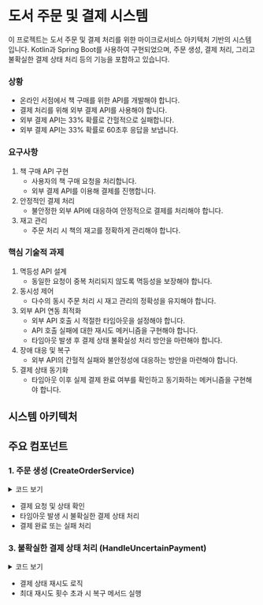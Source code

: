 # 도서 주문 및 결제 시스템
이 프로젝트는 도서 주문 및 결제 처리를 위한 마이크로서비스 아키텍처 기반의 시스템입니다. Kotlin과 Spring Boot를 사용하여 구현되었으며, 주문 생성, 결제 처리, 그리고 불확실한 결제 상태 처리 등의 기능을 포함하고 있습니다.

### 상황
- 온라인 서점에서 책 구매를 위한 API를 개발해야 합니다.
- 결제 처리를 위해 외부 결제 API를 사용해야 합니다.
- 외부 결제 API는 33% 확률로 간헐적으로 실패합니다.
- 외부 결제 API는 33% 확률로 60초후 응답을 보냅니다.

### 요구사항
1. 책 구매 API 구현
   - 사용자의 책 구매 요청을 처리합니다.
   - 외부 결제 API를 이용해 결제를 진행합니다.
2. 안정적인 결제 처리
   - 불안정한 외부 API에 대응하여 안정적으로 결제를 처리해야 합니다.
3. 재고 관리
   - 주문 처리 시 책의 재고를 정확하게 관리해야 합니다.

### 핵심 기술적 과제
1. 멱등성 API 설계
   - 동일한 요청이 중복 처리되지 않도록 멱등성을 보장해야 합니다.
2. 동시성 제어
   - 다수의 동시 주문 처리 시 재고 관리의 정확성을 유지해야 합니다.
3. 외부 API 연동 최적화
   - 외부 API 호출 시 적절한 타임아웃을 설정해야 합니다.
   - API 호출 실패에 대한 재시도 메커니즘을 구현해야 합니다.
   - 타임아웃 발생 후 결제 상태 불확실성 처리 방안을 마련해야 합니다.
4. 장애 대응 및 복구
   - 외부 API의 간헐적 실패와 불안정성에 대응하는 방안을 마련해야 합니다.
5. 결제 상태 동기화
   - 타임아웃 이후 실제 결제 완료 여부를 확인하고 동기화하는 메커니즘을 구현해야 합니다.


## 시스템 아키텍처



## 주요 컴포넌트

### 1. 주문 생성 (CreateOrderService)

<details>
<summary>코드 보기</summary>
```kotlin

    @CreateOrderUseCaseExceptionWrapper
    @Retryable(
        value = [ObjectOptimisticLockingFailureException::class],
        maxAttempts = 5,
    )
    @Transactional
    override fun execute(request: CreateOrderRequest): CreateOrderResponse {
        logger.debug("Attempting to create order with idempotencyKey: ${request.idempotencyKey}")

        // 1. 중복 주문 체크
        orderPort.findByIdempotencyKey(request.idempotencyKey)?.let {
            logger.debug("Duplicate order found for idempotencyKey: ${request.idempotencyKey}")
            return CreateOrderResponse(it.getEntityIdOrThrow(), it.status, OrderSuccessReason.ALREADY_PAID.formatMessage())
        }

        // 2. 책 정보 조회 및 재고 확인
        val bookQuantities = validateAndCreateBookQuantities(request.items)

        // 3. 실제 주문 생성 및 재고 감소
        return createOrderAndUpdateStock(request.idempotencyKey, bookQuantities)
    }

    private fun validateAndCreateBookQuantities(items: List<OrderItemRequest>): List<Pair<Book, Int>> {
        val bookIds = items.map { BookId.of(it.bookId) }
        val books = bookPort.findByIds(bookIds)
        val bookMap = books.associateBy { it.getEntityIdOrThrow() }
```
</details>

- 중복 주문 체크
- 책 정보 조회 및 재고 확인
- 주문 생성 및 재고 감소
- 낙관적 락을 사용한 동시성 제어


### 2. 결제 처리 (ProcessPaymentService)

<details>
<summary>코드 보기</summary>
```kotlin
@Transactional
override fun processPayment(orderEvent: OrderEvent): Payment {
    // ... (코드 내용)
}
```
</details>

- 결제 요청 및 상태 확인
- 타임아웃 발생 시 불확실한 결제 상태 처리
- 결제 완료 또는 실패 처리


### 3. 불확실한 결제 상태 처리 (HandleUncertainPayment)

<details>
<summary>코드 보기</summary>
```kotlin
@Retryable(
    value = [InValidPaymentStatusException::class],
    maxAttempts = 3,
    backoff = Backoff(delay = 1000, multiplier = 2.0, maxDelay = 30000),
    recover = "handleMaxRetryAttempts"
)
@Transactional(propagation = Propagation.REQUIRES_NEW)
fun retryPaymentStatus(payment: Payment): Payment {
    // ... (코드 내용)
}
```
</details>

- 결제 상태 재시도 로직
- 최대 재시도 횟수 초과 시 복구 메서드 실행